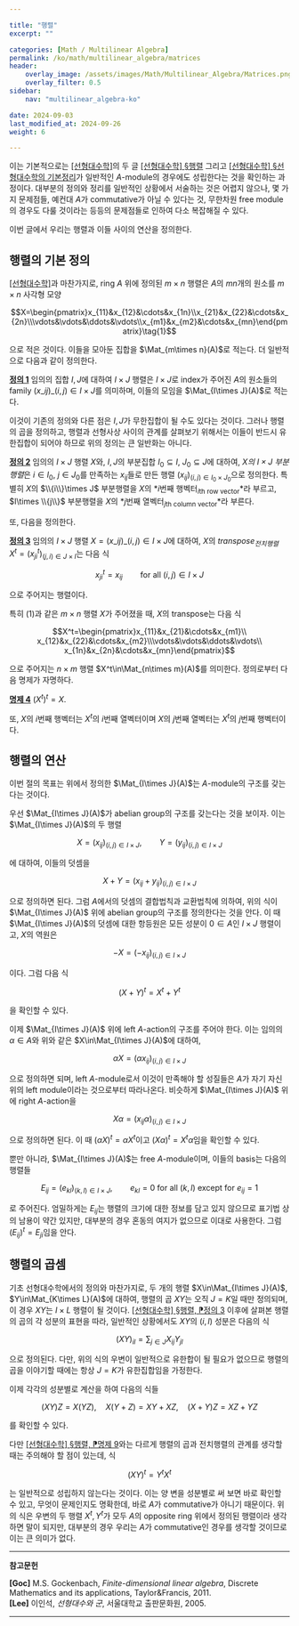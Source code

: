 ```yaml
---

title: "행렬"
excerpt: ""

categories: [Math / Multilinear Algebra]
permalink: /ko/math/multilinear_algebra/matrices
header:
    overlay_image: /assets/images/Math/Multilinear_Algebra/Matrices.png
    overlay_filter: 0.5
sidebar: 
    nav: "multilinear_algebra-ko"

date: 2024-09-03
last_modified_at: 2024-09-26
weight: 6

---
```


이는 기본적으로는 [\[선형대수학\]](/ko/math/linear_algebra)의 두 글 [\[선형대수학\] §행렬](/ko/math/linear_algebra/matrix) 그리고 [\[선형대수학\] §선형대수학의 기본정리](/ko/math/linear_algebra/ftla)가 일반적인 $A$-module의 경우에도 성립한다는 것을 확인하는 과정이다. 대부분의 정의와 정리를 일반적인 상황에서 서술하는 것은 어렵지 않으나, 몇 가지 문제점들, 예컨대 $A$가 commutative가 아닐 수 있다는 것, 무한차원 free module의 경우도 다룰 것이라는 등등의 문제점들로 인하여 다소 복잡해질 수 있다. 

이번 글에서 우리는 행렬과 이들 사이의 연산을 정의한다.

## 행렬의 기본 정의

[\[선형대수학\]](/ko/math/linear_algebra)과 마찬가지로, ring $A$ 위에 정의된 $m\times n$ 행렬은 $A$의 $mn$개의 원소를 $m\times n$ 사각형 모양

$$X=\begin{pmatrix}x_{11}&x_{12}&\cdots&x_{1n}\\x_{21}&x_{22}&\cdots&x_{2n}\\\vdots&\vdots&\ddots&\vdots\\x_{m1}&x_{m2}&\cdots&x_{mn}\end{pmatrix}\tag{1}$$

으로 적은 것이다. 이들을 모아둔 집합을 $\Mat_{m\times n}(A)$로 적는다. 더 일반적으로 다음과 같이 정의한다.

<div class="definition" markdown="1">
 
<ins id="def1">**정의 1**</ins> 임의의 집합 $I, J$에 대하여 $I\times J$ 행렬은 $I\times J$로 index가 주어진 $A$의 원소들의 family $(x\_{ij})\_{(i,j)\in I\times J}$를 의미하며, 이들의 모임을 $\Mat_{I\times J}(A)$로 적는다.
 
</div>

이것이 기존의 정의와 다른 점은 $I,J$가 무한집합이 될 수도 있다는 것이다. 그러나 행렬의 곱을 정의하고, 행렬과 선형사상 사이의 관계를 살펴보기 위해서는 이들이 반드시 유한집합이 되어야 하므로 위의 정의는 큰 일반화는 아니다. 

<div class="definition" markdown="1">

<ins id="def2">**정의 2**</ins> 임의의 $I\times J$ 행렬 $X$와, $I,J$의 부분집합 $I_0\subseteq I$, $J_0\subseteq J$에 대하여, *$X$의 $I\times J$ 부분행렬*은 $i\in I_0$, $j\in J_0$를 만족하는 $x_{ij}$들로 만든 행렬 $(x_{ij})_{(i,j)\in I_0\times J_0}$으로 정의한다. 특별히 $X$의 $\\{i\\}\times J$ 부분행렬을 $X$의 *$i$번째 행벡터<sub>$i$th row vector</sub>*라 부르고, $I\times \\{j\\}$ 부분행렬을 $X$의 *$j$번째 열벡터<sub>$j$th column vector</sub>*라 부른다. 

</div>

또, 다음을 정의한다. 

<div class="definition" markdown="1">

<ins id="def3">**정의 3**</ins> 임의의 $I\times J$ 행렬 $X=(x\_{ij})\_{(i,j)\in I\times J}$에 대하여, $X$의 *transpose<sub>전치행렬</sub>* $X^t=(x^t_{ji})_{(j,i)\in J\times I}$는 다음 식

$$x_{ji}^t=x_{ij}\qquad\text{for all $(i,j)\in I\times J$}$$

으로 주어지는 행렬이다.

</div>

특히 (1)과 같은 $m\times n$ 행렬 $X$가 주어졌을 때, $X$의 transpose는 다음 식

$$X^t=\begin{pmatrix}x_{11}&x_{21}&\cdots&x_{m1}\\ x_{12}&x_{22}&\cdots&x_{m2}\\\vdots&\vdots&\ddots&\vdots\\ x_{1n}&x_{2n}&\cdots&x_{mn}\end{pmatrix}$$

으로 주어지는 $n\times m$ 행렬 $X^t\in\Mat_{n\times m}(A)$를 의미한다. 정의로부터 다음 명제가 자명하다.

<div class="proposition" markdown="1">

<ins id="prop4">**명제 4**</ins> $(X^t)^t=X$.

</div>

또, $X$의 $i$번째 행벡터는 $X^t$의 $i$번째 열벡터이며 $X$의 $j$번째 열벡터는 $X^t$의 $j$번째 행벡터이다. 

## 행렬의 연산

이번 절의 목표는 위에서 정의한 $\Mat_{I\times J}(A)$는 $A$-module의 구조를 갖는다는 것이다. 

우선 $\Mat_{I\times J}(A)$가 abelian group의 구조를 갖는다는 것을 보이자. 이는 $\Mat_{I\times J}(A)$의 두 행렬 

$$X=(x_{ij})_{(i,j)\in I\times J},\qquad Y=(y_{ij})_{(i,j)\in I\times J}$$

에 대하여, 이들의 덧셈을 

$$X+Y=(x_{ij}+y_{ij})_{(i,j)\in I\times J}$$

으로 정의하면 된다. 그럼 $A$에서의 덧셈의 결합법칙과 교환법칙에 의하여, 위의 식이 $\Mat_{I\times J}(A)$ 위에 abelian group의 구조를 정의한다는 것을 안다. 이 때 $\Mat_{I\times J}(A)$의 덧셈에 대한 항등원은 모든 성분이 $0\in A$인 $I\times J$ 행렬이고, $X$의 역원은

$$-X=(-x_{ij})_{(i,j)\in I\times J}$$

이다. 그럼 다음 식

$$(X+Y)^t=X^t+Y^t$$

을 확인할 수 있다. 

이제 $\Mat_{I\times J}(A)$ 위에 left $A$-action의 구조를 주어야 한다. 이는 임의의 $\alpha\in A$와 위와 같은 $X\in\Mat_{I\times J}(A)$에 대하여, 

$$\alpha X=(\alpha x_{ij})_{(i,j)\in I\times J}$$

으로 정의하면 되며, left $A$-module로서 이것이 만족해야 할 성질들은 $A$가 자기 자신 위의 left module이라는 것으로부터 따라나온다. 비슷하게 $\Mat_{I\times J}(A)$ 위에 right $A$-action을

$$X\alpha=(x_{ij}\alpha)_{(i,j)\in I\times J}$$

으로 정의하면 된다. 이 때 $(\alpha X)^t=\alpha X^t$이고 $(X\alpha)^t=X^t\alpha$임을 확인할 수 있다. 

뿐만 아니라, $\Mat_{I\times J}(A)$는 free $A$-module이며, 이들의 basis는 다음의 행렬들

$$E_{ij}=(e_{kl})_{(k,l)\in I\times J},\qquad \text{$e_{kl}=0$ for all $(k,l)$ except for $e_{ij}=1$}$$

로 주어진다. 엄밀하게는 $E_{ij}$는 행렬의 크기에 대한 정보를 담고 있지 않으므로 표기법 상의 남용이 약간 있지만, 대부분의 경우 혼동의 여지가 없으므로 이대로 사용한다. 그럼 $(E_{ij})^t=E_{ji}$임을 안다. 

## 행렬의 곱셈

기초 선형대수학에서의 정의와 마찬가지로, 두 개의 행렬 $X\in\Mat_{I\times J}(A)$, $Y\in\Mat_{K\times L}(A)$에 대하여, 행렬의 곱 $XY$는 오직 $J=K$일 때만 정의되며, 이 경우 $XY$는 $I\times L$ 행렬이 될 것이다. [\[선형대수학\] §행렬, ⁋정의 3](/ko/math/linear_algebra/matrix#def3) 이후에 살펴본 행렬의 곱의 각 성분의 표현을 따라, 일반적인 상황에서도 $XY$의 $(i,l)$ 성분은 다음의 식

$$(XY)_{il}=\sum_{j\in J} X_{ij}Y_{jl}\tag{2}$$

으로 정의된다. 다만, 위의 식의 우변이 일반적으로 유한합이 될 필요가 없으므로 행렬의 곱을 이야기할 때에는 항상 $J=K$가 유한집합임을 가정한다. 

이제 각각의 성분별로 계산을 하여 다음의 식들

$$(XY)Z=X(YZ),\quad X(Y+Z)=XY+XZ,\quad (X+Y)Z=XZ+YZ$$

를 확인할 수 있다. 

다만 [\[선형대수학\] §행렬, ⁋명제 9](ko/math/basic_linear_algebra/matrix#prop9)와는 다르게 행렬의 곱과 전치행렬의 관계를 생각할 때는 주의해야 할 점이 있는데, 식

$$(XY)^t=Y^tX^t$$

는 일반적으로 성립하지 않는다는 것이다. 이는 양 변을 성분별로 써 보면 바로 확인할 수 있고, 무엇이 문제인지도 명확한데, 바로 $A$가 commutative가 아니기 때문이다. 위의 식은 우변의 두 행렬 $X^t, Y^t$가 모두 $A$의 opposite ring 위에서 정의된 행렬이라 생각하면 말이 되지만, 대부분의 경우 우리는 $A$가 commutative인 경우를 생각할 것이므로 이는 큰 의미가 없다. 

---

**참고문헌**

**[Goc]** M.S. Gockenbach, *Finite-dimensional linear algebra*, Discrete Mathematics and its applications, Taylor&Francis, 2011.  
**[Lee]** 이인석, *선형대수와 군*, 서울대학교 출판문화원, 2005.

---